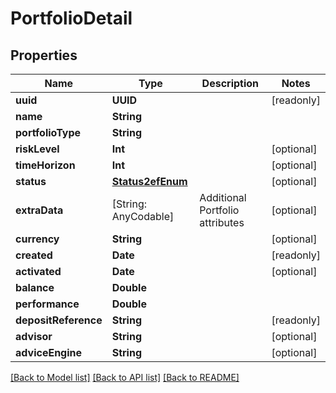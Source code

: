 # PortfolioDetail

## Properties
Name | Type | Description | Notes
------------ | ------------- | ------------- | -------------
**uuid** | **UUID** |  | [readonly] 
**name** | **String** |  | 
**portfolioType** | **String** |  | 
**riskLevel** | **Int** |  | [optional] 
**timeHorizon** | **Int** |  | [optional] 
**status** | [**Status2efEnum**](Status2efEnum.md) |  | [optional] 
**extraData** | [String: AnyCodable] | Additional Portfolio attributes | [optional] 
**currency** | **String** |  | [optional] 
**created** | **Date** |  | [readonly] 
**activated** | **Date** |  | [optional] 
**balance** | **Double** |  | 
**performance** | **Double** |  | 
**depositReference** | **String** |  | [readonly] 
**advisor** | **String** |  | [optional] 
**adviceEngine** | **String** |  | [optional] 

[[Back to Model list]](../README.md#documentation-for-models) [[Back to API list]](../README.md#documentation-for-api-endpoints) [[Back to README]](../README.md)


